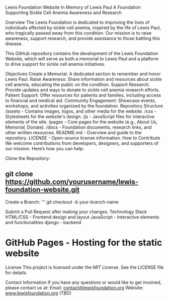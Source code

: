 Lewis Foundation Website
In Memory of Lewis Paul
A Foundation Supporting Sickle Cell Anemia Awareness and Research

Overview
The Lewis Foundation is dedicated to improving the lives of individuals affected by sickle cell anemia, inspired by the life of Lewis Paul, who tragically passed away from this condition. Our mission is to raise awareness, support research, and provide assistance to those battling this disease.

This GitHub repository contains the development of the Lewis Foundation Website, which will serve as both a memorial to Lewis Paul and a platform to drive support for sickle cell anemia initiatives.

Objectives
Create a Memorial: A dedicated section to remember and honor Lewis Paul.
Raise Awareness: Share information and resources about sickle cell anemia, educating the public on the condition.
Support Research: Provide updates and ways to donate to sickle cell anemia research efforts.
Patient Support: Offer resources for patients and families, including access to financial and medical aid.
Community Engagement: Showcase events, workshops, and activities organized by the foundation.
Repository Structure
/assets - Contains images, logos, and other media for the website.
/css - Stylesheets for the website's design.
/js - JavaScript files for interactive elements of the site.
/pages - Core pages for the website (e.g., About Us, Memorial, Donate).
/docs - Foundation documents, research links, and other written resources.
README.md - Overview and guide to the repository.
LICENSE - Open-source license information.
How to Contribute
We welcome contributions from developers, designers, and supporters of our mission. Here’s how you can help:

Clone the Repository:

## git clone https://github.com/yourusername/lewis-foundation-website.git

Create a Branch:
'''
git checkout -b your-branch-name

Submit a Pull Request after making your changes.
Technology Stack
HTML/CSS - Frontend design and layout
JavaScript - Interactive elements and functionalities
django - backend
# GitHub Pages - Hosting for the static website
License
This project is licensed under the MIT License. See the LICENSE file for details.

Contact Information
If you have any questions or would like to get involved, please contact us at:
Email: contact@lewisfoundation.org
Website: www.lewisfoundation.org (TBD)


